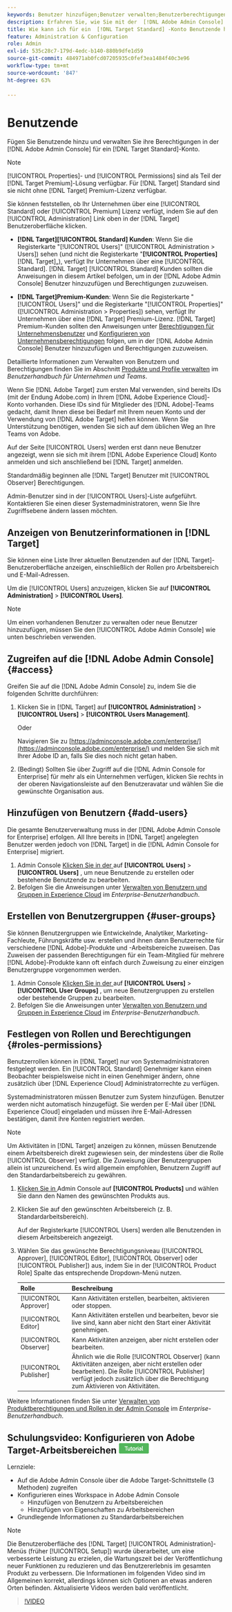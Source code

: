```yaml
---
keywords: Benutzer hinzufügen;Benutzer verwalten;Benutzerberechtigungen
description: Erfahren Sie, wie Sie mit der  [!DNL Adobe Admin Console]  Benutzende und deren Berechtigungen in  [!DNL Adobe Target Standard] verwalten können.
title: Wie kann ich für ein  [!DNL Target Standard] -Konto Benutzende hinzufügen und Berechtigungen verwalten?
feature: Administration & Configuration
role: Admin
exl-id: 535c28c7-179d-4edc-b140-880b9dfe1d59
source-git-commit: 484971ab0fcd07205935c0fef3ea1484f40c3e96
workflow-type: tm+mt
source-wordcount: '847'
ht-degree: 63%

---
```


# Benutzende

Fügen Sie Benutzende hinzu und verwalten Sie ihre Berechtigungen in der [!DNL Adobe Admin Console] für ein [!DNL Target Standard]-Konto.

>[!NOTE]
>
>[!UICONTROL Properties]- und [!UICONTROL Permissions] sind als Teil der [!DNL Target Premium]-Lösung verfügbar. Für [!DNL Target] Standard sind sie nicht ohne [!DNL Target] Premium-Lizenz verfügbar.
>
>Sie können feststellen, ob Ihr Unternehmen über eine [!UICONTROL Standard] oder [!UICONTROL Premium] Lizenz verfügt, indem Sie auf den [!UICONTROL Administration] Link oben in der [!DNL Target] Benutzeroberfläche klicken.
>
>* **[!DNL Target][!UICONTROL Standard] Kunden**: Wenn Sie die Registerkarte &quot;[!UICONTROL Users]&quot; ([!UICONTROL Administration > Users]) sehen (und nicht die Registerkarte &quot;**[!UICONTROL Properties]** [!DNL Target]„), verfügt Ihr Unternehmen über eine [!UICONTROL Standard]. [!DNL Target] [!UICONTROL Standard] Kunden sollten die Anweisungen in diesem Artikel befolgen, um in der [!DNL Adobe Admin Console] Benutzer hinzuzufügen und Berechtigungen zuzuweisen.
>
>* **[!DNL Target]Premium-Kunden**: Wenn Sie die Registerkarte &quot;[!UICONTROL Users]&quot; und die Registerkarte &quot;[!UICONTROL Properties]&quot; ([!UICONTROL Administration > Properties]) sehen, verfügt Ihr Unternehmen über eine [!DNL Target] Premium-Lizenz. [!DNL Target] Premium-Kunden sollten den Anweisungen unter [Berechtigungen für Unternehmensbenutzer](/help/main/administrating-target/c-user-management/property-channel/property-channel.md) und [Konfigurieren von Unternehmensberechtigungen](/help/main/administrating-target/c-user-management/property-channel/properties-overview.md) folgen, um in der [!DNL Adobe Admin Console] Benutzer hinzuzufügen und Berechtigungen zuzuweisen.
>
>Detaillierte Informationen zum Verwalten von Benutzern und Berechtigungen finden Sie im Abschnitt [Produkte und Profile verwalten](https://helpx.adobe.com/de/enterprise/using/manage-products-and-profiles.html) im *Benutzerhandbuch für Unternehmen und Teams*.

Wenn Sie [!DNL Adobe Target] zum ersten Mal verwenden, sind bereits IDs (mit der Endung Adobe.com) in Ihrem [!DNL Adobe Experience Cloud]-Konto vorhanden. Diese IDs sind für Mitglieder des [!DNL Adobe]-Teams gedacht, damit Ihnen diese bei Bedarf mit Ihrem neuen Konto und der Verwendung von [!DNL Adobe Target] helfen können. Wenn Sie Unterstützung benötigen, wenden Sie sich auf dem üblichen Weg an Ihre Teams von Adobe.

Auf der Seite [!UICONTROL Users] werden erst dann neue Benutzer angezeigt, wenn sie sich mit ihrem [!DNL Adobe Experience Cloud] Konto anmelden und sich anschließend bei [!DNL Target] anmelden.

Standardmäßig beginnen alle [!DNL Target] Benutzer mit [!UICONTROL Observer] Berechtigungen.

Admin-Benutzer sind in der [!UICONTROL Users]-Liste aufgeführt. Kontaktieren Sie einen dieser Systemadministratoren, wenn Sie Ihre Zugriffsebene ändern lassen möchten.

## Anzeigen von Benutzerinformationen in [!DNL Target]

Sie können eine Liste Ihrer aktuellen Benutzenden auf der [!DNL Target]-Benutzeroberfläche anzeigen, einschließlich der Rollen pro Arbeitsbereich und E-Mail-Adressen.

Um die [!UICONTROL Users] anzuzeigen, klicken Sie auf **[!UICONTROL Administration]** > **[!UICONTROL Users]**.

>[!NOTE]
>
>Um einen vorhandenen Benutzer zu verwalten oder neue Benutzer hinzuzufügen, müssen Sie den [!UICONTROL Adobe Admin Console] wie unten beschrieben verwenden.

## Zugreifen auf die [!DNL Adobe Admin Console] {#access}

Greifen Sie auf die [!DNL Adobe Admin Console] zu, indem Sie die folgenden Schritte durchführen:

1. Klicken Sie in [!DNL Target] auf **[!UICONTROL Administration]** > **[!UICONTROL Users]** > **[!UICONTROL Users Management]**.

   Oder

   Navigieren Sie zu [https://adminconsole.adobe.com/enterprise/](https://adminconsole.adobe.com/enterprise/) und melden Sie sich mit Ihrer Adobe ID an, falls Sie dies noch nicht getan haben.

1. (Bedingt) Sollten Sie über Zugriff auf die [!DNL Admin Console for Enterprise] für mehr als ein Unternehmen verfügen, klicken Sie rechts in der oberen Navigationsleiste auf den Benutzeravatar und wählen Sie die gewünschte Organisation aus.

## Hinzufügen von Benutzern {#add-users}

Die gesamte Benutzerverwaltung muss in der [!DNL Adobe Admin Console for Enterprise] erfolgen. All Ihre bereits in [!DNL Target] angelegten Benutzer werden jedoch von [!DNL Target] in die [!DNL Admin Console for Enterprise] migriert.

1. Admin Console [Klicken Sie in der ](/help/main/administrating-target/c-user-management/c-user-management/user-management.md#section_79796E0227D048F59BAE0AB02E544EBE) auf **[!UICONTROL Users]** > **[!UICONTROL Users]** , um neue Benutzende zu erstellen oder bestehende Benutzende zu bearbeiten.
1. Befolgen Sie die Anweisungen unter [Verwalten von Benutzern und Gruppen in Experience Cloud](https://helpx.adobe.com/de/enterprise/using/users.html) im *Enterprise-Benutzerhandbuch*.

## Erstellen von Benutzergruppen {#user-groups}

Sie können Benutzergruppen wie Entwickelnde, Analytiker, Marketing-Fachleute, Führungskräfte usw. erstellen und ihnen dann Benutzerrechte für verschiedene [!DNL Adobe]-Produkte und -Arbeitsbereiche zuweisen. Das Zuweisen der passenden Berechtigungen für ein Team-Mitglied für mehrere [!DNL Adobe]-Produkte kann oft einfach durch Zuweisung zu einer einzigen Benutzergruppe vorgenommen werden.

1. Admin Console [Klicken Sie in der ](/help/main/administrating-target/c-user-management/c-user-management/user-management.md#section_79796E0227D048F59BAE0AB02E544EBE) auf **[!UICONTROL Users]** > **[!UICONTROL User Groups]** , um neue Benutzergruppen zu erstellen oder bestehende Gruppen zu bearbeiten.
1. Befolgen Sie die Anweisungen unter [Verwalten von Benutzern und Gruppen in Experience Cloud](https://helpx.adobe.com/de/enterprise/using/users.html) im *Enterprise-Benutzerhandbuch*.

## Festlegen von Rollen und Berechtigungen {#roles-permissions}

Benutzerrollen können in [!DNL Target] nur von Systemadministratoren festgelegt werden. Ein [!UICONTROL Standard] Genehmiger kann einen Beobachter beispielsweise nicht in einen Genehmiger ändern, ohne zusätzlich über [!DNL Experience Cloud] Administratorrechte zu verfügen.

Systemadministratoren müssen Benutzer zum System hinzufügen. Benutzer werden nicht automatisch hinzugefügt. Sie werden per E-Mail über [!DNL Experience Cloud] eingeladen und müssen ihre E-Mail-Adressen bestätigen, damit ihre Konten registriert werden.

>[!NOTE]
>
>Um Aktivitäten in [!DNL Target] anzeigen zu können, müssen Benutzende einem Arbeitsbereich direkt zugewiesen sein, der mindestens über die Rolle [!UICONTROL Observer] verfügt. Die Zuweisung über Benutzergruppen allein ist unzureichend. Es wird allgemein empfohlen, Benutzern Zugriff auf den Standardarbeitsbereich zu gewähren.

1. [Klicken Sie in ](/help/main/administrating-target/c-user-management/c-user-management/user-management.md#section_79796E0227D048F59BAE0AB02E544EBE) Admin Console auf **[!UICONTROL Products]** und wählen Sie dann den Namen des gewünschten Produkts aus.

1. Klicken Sie auf den gewünschten Arbeitsbereich (z. B. Standardarbeitsbereich).

   Auf der Registerkarte [!UICONTROL Users] werden alle Benutzenden in diesem Arbeitsbereich angezeigt.

1. Wählen Sie das gewünschte Berechtigungsniveau ([!UICONTROL Approver], [!UICONTROL Editor], [!UICONTROL Observer] oder [!UICONTROL Publisher]) aus, indem Sie in der [!UICONTROL Product Role] Spalte das entsprechende Dropdown-Menü nutzen.

   | Rolle | Beschreibung |
   |--- |--- |
   | [!UICONTROL Approver] | Kann Aktivitäten erstellen, bearbeiten, aktivieren oder stoppen. |
   | [!UICONTROL Editor] | Kann Aktivitäten erstellen und bearbeiten, bevor sie live sind, kann aber nicht den Start einer Aktivität genehmigen. |
   | [!UICONTROL Observer] | Kann Aktivitäten anzeigen, aber nicht erstellen oder bearbeiten. |
   | [!UICONTROL Publisher] | Ähnlich wie die Rolle [!UICONTROL Observer] (kann Aktivitäten anzeigen, aber nicht erstellen oder bearbeiten). Die Rolle [!UICONTROL Publisher] verfügt jedoch zusätzlich über die Berechtigung zum Aktivieren von Aktivitäten. |

Weitere Informationen finden Sie unter [Verwalten von Produktberechtigungen und Rollen in der Admin Console](https://helpx.adobe.com/de/enterprise/help/manage-permissions-and-roles.html) im *Enterprise-Benutzerhandbuch*.

## Schulungsvideo: Konfigurieren von Adobe Target-Arbeitsbereichen ![Tutorial-Badge](/help/main/assets/tutorial.png)

Lernziele:

* Auf die Adobe Admin Console über die Adobe Target-Schnittstelle (3 Methoden) zugreifen
* Konfigurieren eines Workspace in Adobe Admin Console
   * Hinzufügen von Benutzern zu Arbeitsbereichen
   * Hinzufügen von Eigenschaften zu Arbeitsbereichen
* Grundlegende Informationen zu Standardarbeitsbereichen

>[!NOTE]
>
>Die Benutzeroberfläche des [!DNL Target] [!UICONTROL Administration]-Menüs (früher [!UICONTROL Setup]) wurde überarbeitet, um eine verbesserte Leistung zu erzielen, die Wartungszeit bei der Veröffentlichung neuer Funktionen zu reduzieren und das Benutzererlebnis im gesamten Produkt zu verbessern. Die Informationen im folgenden Video sind im Allgemeinen korrekt, allerdings können sich Optionen an etwas anderen Orten befinden. Aktualisierte Videos werden bald veröffentlicht.

>[!VIDEO](https://video.tv.adobe.com/v/19463/)
